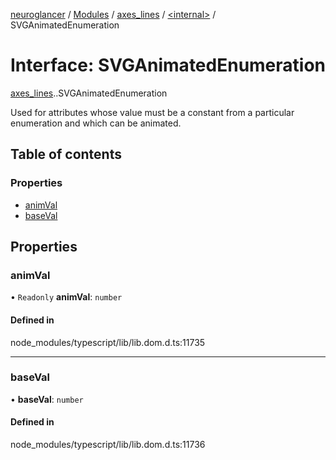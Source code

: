 [neuroglancer](../README.md) / [Modules](../modules.md) / [axes\_lines](../modules/axes_lines.md) / [<internal\>](../modules/axes_lines._internal_.md) / SVGAnimatedEnumeration

# Interface: SVGAnimatedEnumeration

[axes_lines](../modules/axes_lines.md).[<internal>](../modules/axes_lines._internal_.md).SVGAnimatedEnumeration

Used for attributes whose value must be a constant from a particular enumeration and which can be animated.

## Table of contents

### Properties

- [animVal](axes_lines._internal_.SVGAnimatedEnumeration.md#animval)
- [baseVal](axes_lines._internal_.SVGAnimatedEnumeration.md#baseval)

## Properties

### animVal

• `Readonly` **animVal**: `number`

#### Defined in

node_modules/typescript/lib/lib.dom.d.ts:11735

___

### baseVal

• **baseVal**: `number`

#### Defined in

node_modules/typescript/lib/lib.dom.d.ts:11736
